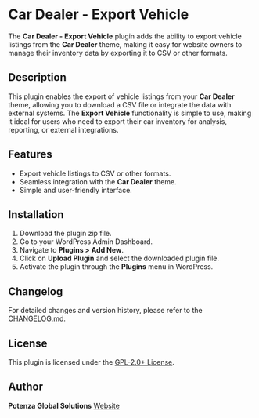 # Car Dealer - Export Vehicle

The **Car Dealer - Export Vehicle** plugin adds the ability to export vehicle listings from the **Car Dealer** theme, making it easy for website owners to manage their inventory data by exporting it to CSV or other formats.

## Description

This plugin enables the export of vehicle listings from your **Car Dealer** theme, allowing you to download a CSV file or integrate the data with external systems. The **Export Vehicle** functionality is simple to use, making it ideal for users who need to export their car inventory for analysis, reporting, or external integrations.

## Features

- Export vehicle listings to CSV or other formats.
- Seamless integration with the **Car Dealer** theme.
- Simple and user-friendly interface.

## Installation

1. Download the plugin zip file.
2. Go to your WordPress Admin Dashboard.
3. Navigate to **Plugins > Add New**.
4. Click on **Upload Plugin** and select the downloaded plugin file.
5. Activate the plugin through the **Plugins** menu in WordPress.

## Changelog

For detailed changes and version history, please refer to the [CHANGELOG.md](CHANGELOG.md).

## License

This plugin is licensed under the [GPL-2.0+ License](http://www.gnu.org/licenses/gpl-2.0.txt).

## Author

**Potenza Global Solutions**
[Website](http://www.potenzaglobalsolutions.com/)
